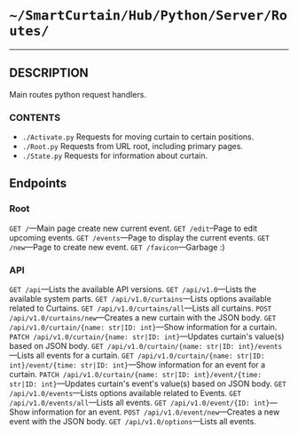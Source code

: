 # `~/SmartCurtain/Hub/Python/Server/Routes/`

---

## DESCRIPTION
Main routes python request handlers.

### CONTENTS
- `./Activate.py` Requests for moving curtain to certain positions.
- `./Root.py` Requests from URL root, including primary pages.
- `./State.py` Requests for information about curtain.


## Endpoints

### Root
`GET /`—Main page create new current event.
`GET /edit`–Page to edit upcoming events.
`GET /events`—Page to display the current events.
`GET /new`—Page to create new event.
`GET /favicon`—Garbage :)


### API
`GET /api`—Lists the available API versions.
`GET /api/v1.0`—Lists the available system parts.
`GET /api/v1.0/curtains`—Lists options available related to Curtains.
`GET /api/v1.0/curtains/all`—Lists all curtains.
`POST /api/v1.0/curtains/new`—Creates a new curtain with the JSON body.
`GET /api/v1.0/curtain/{name: str|ID: int}`—Show information for a curtain.
`PATCH /api/v1.0/curtain/{name: str|ID: int}`—Updates curtain's value(s) based on JSON body.
`GET /api/v1.0/curtain/{name: str|ID: int}/events`—Lists all events for a curtain.
`GET /api/v1.0/curtain/{name: str|ID: int}/event/{time: str|ID: int}`—Show information for an event for a curtain.
`PATCH /api/v1.0/curtain/{name: str|ID: int}/event/{time: str|ID: int}`—Updates curtain's event's value(s) based on JSON body.
`GET /api/v1.0/events`—Lists options available related to Events.
`GET /api/v1.0/events/all`—Lists all events.
`GET /api/v1.0/event/{ID: int}`—Show information for an event.
`POST /api/v1.0/event/new`—Creates a new event with the JSON body.
`GET /api/v1.0/options`—Lists all events.
